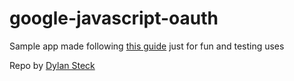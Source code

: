 # google-javascript-oauth
Sample app made following [this guide](https://developers.google.com/identity/sign-in/web/sign-in) just for fun and testing uses

Repo by [Dylan Steck](http://dylansteck.com)
